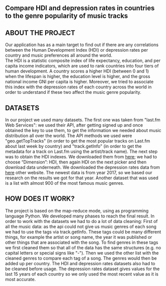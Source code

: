 ## Compare HDI and depression rates in countries to the genre popularity of music tracks


## ABOUT THE PROJECT
Our application has as a main target to find out if there are any correlations between the Human Development Index (HDI) or depression rates per country and music preferences all around the world.  
The HDI is a statistic composite index of life expectancy, education, and per capita income indicators, which are used to rank countries into four tiers of human development. A country scores a higher HDI (between 0 and 1) when the lifespan is higher, the education level is higher, and the gross national income GNI per capita is higher. Moreover, we tried to associate this index with the depression rates of each country across the world in order to understand if these two affect the music genre popularity.


## DATASETS
In our project we used many datasets. The first one was taken from "last.fm Web Services": we used their API, after getting signed up and once obtained the key to use them, to get the information we needed about music distribution all over the world. The API methods we used were "geo.getTopTracks" (in order to get the most popular tracks on Last.fm about last week by country) and "track.getInfo" (in order to get the metadata for a track on Last.fm using the artist/track name).
The next step was to obtain the HDI indexes. We downloaded them from [here](http://hdr.undp.org/en/data); we had to choose “Dimension”: HDI, then again HDI on the next picker and then download data underneath.
We downloaded the depression rates data from [here](https://ourworldindata.org/mental-health) other website. The newest data is from year 2017, so we based our research on the results we got for that year.
Another dataset that was used is a list with almost 900 of the most famous music genres.


## HOW DOES IT WORK?
The project is based on the map-reduce mode, using as programming language Python. We developed many phases to reach the final result. 
In order to work with the datasets we had to do a lot of data cleaning:
First of all the music data: as the api could not give us music genres of each song we had to use the tags via track.getInfo. These tags could be many different things, for example the artist or song name, the year it was published or other things that are associated with the song. To find genres in these tags we first cleaned them so that all of the data has the same structures (e.g. no capital letters or special signs like "-"). Then we used the other list with the cleaned genres to compare each tag of a song. The genres would then be added up per country. 
The HDI and depression rates datasets also had to be cleaned before usage. The depression rates dataset gives values for the last 15 years of each country so we only used the most recent value as it is most accurate.
